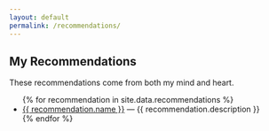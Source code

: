 ```yaml
---
layout: default
permalink: /recommendations/
---
```


<section>
    <h1>My Recommendations</h1>
    <p>These recommendations come from both my mind and heart.</p>
    <ul>
        {% for recommendation in site.data.recommendations %}
            <li>
                <a href="{{ recommendation.link }}">{{ recommendation.name }}</a>
                — {{ recommendation.description }}
            </li>
        {% endfor %}
    </ul>
</section>
